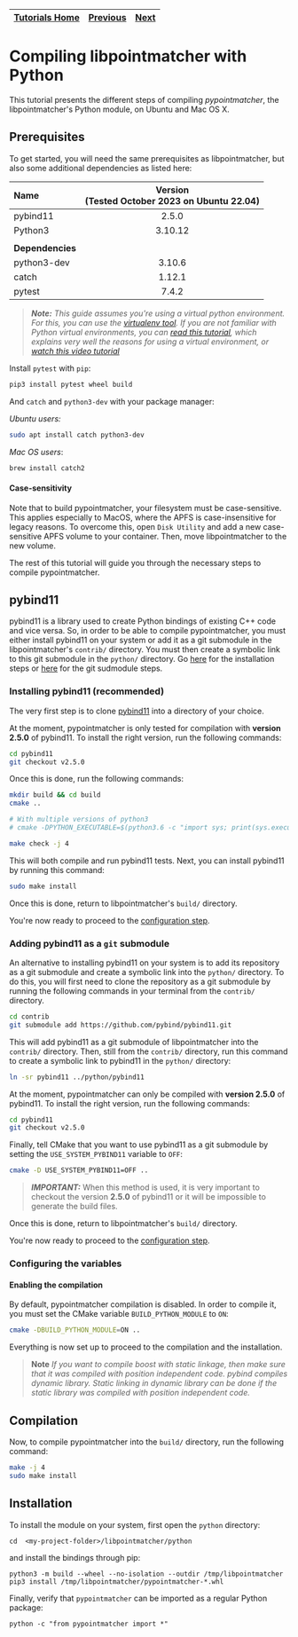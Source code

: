 | [Tutorials Home](index.md) | [Previous](UnitTestDev.md) | [Next](PythonModule.md) |
| :------------------------- | :------------------------: | ----------------------: |

# Compiling libpointmatcher with Python

This tutorial presents the different steps of compiling *pypointmatcher*, the libpointmatcher's Python module, on Ubuntu and Mac OS X.

## Prerequisites

To get started, you will need the same prerequisites as libpointmatcher, but also some additional dependencies as listed here:

| Name             | Version <br> (Tested October 2023 on Ubuntu 22.04) |
| :--------------- |:--------------------------------------------------:|
| pybind11         |                       2.5.0                        |
| Python3          |                      3.10.12                       |
|                  |                                                    |
| **Dependencies** |                                                    |
| python3-dev      |                       3.10.6                       |
| catch            |                       1.12.1                       |
| pytest           |                       7.4.2                        |

> ***Note:*** *This guide assumes you're using a virtual python environment. For this, you can use the [virtualenv tool](https://virtualenv.pypa.io/en/stable/). If you are not familiar with Python virtual environments, you can [read this tutorial](https://realpython.com/python-virtual-environments-a-primer/), which explains very well the reasons for using a virtual environment, or [watch this video tutorial](https://youtu.be/nnhjvHYRsmM)*

Install `pytest` with `pip`:

```bash
pip3 install pytest wheel build
```

And `catch` and `python3-dev` with your package manager:

*Ubuntu users:*

```bash
sudo apt install catch python3-dev
```

*Mac OS users*:

```bash
brew install catch2
```

#### Case-sensitivity
Note that to build pypointmatcher, your filesystem must be case-sensitive.
This applies especially to MacOS, where the APFS is case-insensitive for legacy reasons.
To overcome this, open `Disk Utility` and add a new case-sensitive APFS volume to your container.
Then, move libpointmatcher to the new volume.

The rest of this tutorial will guide you through the necessary steps to compile pypointmatcher.

## pybind11

pybind11 is a library used to create Python bindings of existing C++ code and vice versa. So, in order to be able to compile pypointmatcher, you must either install pybind11 on your system or add it as a git submodule in the libpointmatcher's `contrib/` directory. You must then create a symbolic link to this git submodule in the `python/` directory. Go [here](#installing-pybind11) for the installation steps or [here](#adding-pybind11) for the git sudmodule steps.

### Installing pybind11 (recommended) <a name="installing-pybind11"></a>

The very first step is to clone [pybind11](https://github.com/pybind/pybind11) into a directory of your choice.

At the moment, pypointmatcher is only tested for compilation with **version 2.5.0** of pybind11. To install the right version, run the following commands:

```bash
cd pybind11
git checkout v2.5.0
```

Once this is done, run the following commands:

```bash
mkdir build && cd build
cmake ..

# With multiple versions of python3
# cmake -DPYTHON_EXECUTABLE=$(python3.6 -c "import sys; print(sys.executable)") ..

make check -j 4
```

This will both compile and run pybind11 tests. Next, you can install pybind11 by running this command:

```bash
sudo make install
```

Once this is done, return to libpointmatcher's `build/` directory.

You're now ready to proceed to the [configuration step](#configuration).

### Adding pybind11 as a `git` submodule <a name="adding-pybind11"></a>

An alternative to installing pybind11 on your system is to add its repository as a git submodule and create a symbolic link into the `python/` directory. To do this, you will first need to clone the repository as a git submodule by running the following commands in your terminal from the `contrib/` directory.

```bash
cd contrib
git submodule add https://github.com/pybind/pybind11.git
```

This will add pybind11 as a git submodule of libpointmatcher into the `contrib/` directory. Then, still from the `contrib/` directory, run this command to create a symbolic link to pybind11 in the `python/` directory:

```bash
ln -sr pybind11 ../python/pybind11
```

At the moment, pypointmatcher can only be compiled with **version 2.5.0** of pybind11. To install the right version, run the following commands:

```bash
cd pybind11
git checkout v2.5.0
```

Finally, tell CMake that you want to use pybind11 as a git submodule by setting the `USE_SYSTEM_PYBIND11` variable to `OFF`:

```bash
cmake -D USE_SYSTEM_PYBIND11=OFF ..
```

> ***IMPORTANT:*** When this method is used, it is very important to checkout the version **2.5.0** of pybind11 or it will be impossible to generate the build files.

Once this is done, return to libpointmatcher's `build/` directory.

You're now ready to proceed to the [configuration step](#configuration).

### Configuring the variables <a name="configuration"></a>

#### Enabling the compilation

By default, pypointmatcher compilation is disabled. In order to compile it, you must set the CMake variable `BUILD_PYTHON_MODULE` to `ON`:

```bash
cmake -DBUILD_PYTHON_MODULE=ON ..
```

Everything is now set up to proceed to the compilation and the installation.

> **Note** *If you want to compile boost with static linkage, then make sure that it was compiled with position independent code. pybind compiles dynamic library. Static linking in dynamic library can be done if the static library was compiled with position independent code.* 

## Compilation

Now, to compile pypointmatcher into the `build/` directory, run the following command:

```bash
make -j 4
sudo make install
```

## Installation

To install the module on your system, first open the `python` directory:
```console
cd  <my-project-folder>/libpointmatcher/python
```
and install the bindings through pip:
```console
python3 -m build --wheel --no-isolation --outdir /tmp/libpointmatcher
pip3 install /tmp/libpointmatcher/pypointmatcher-*.whl
```
Finally, verify that `pypointmatcher` can be imported as a regular Python package:
```
python -c "from pypointmatcher import *"
```
